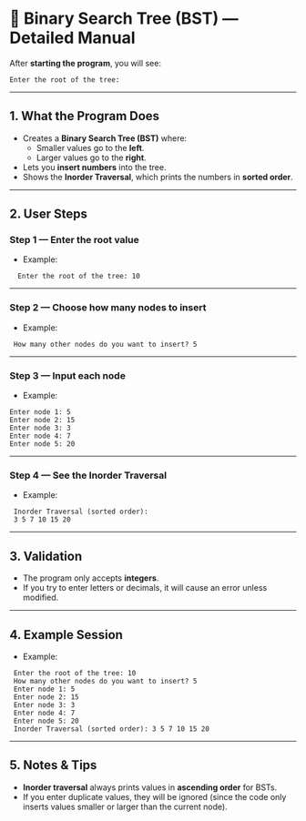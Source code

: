 # 🌳 Binary Search Tree (BST) — Detailed Manual

After **starting the program**, you will see:
```
Enter the root of the tree:
```

---

## 1. What the Program Does
- Creates a **Binary Search Tree (BST)** where:
  - Smaller values go to the **left**.
  - Larger values go to the **right**.
- Lets you **insert numbers** into the tree.
- Shows the **Inorder Traversal**, which prints the numbers in **sorted order**.

---

## 2. User Steps

### Step 1 — Enter the root value
- Example:
```
  Enter the root of the tree: 10
```

---

### Step 2 — Choose how many nodes to insert
- Example:
 ```
  How many other nodes do you want to insert? 5
 ```

---

### Step 3 — Input each node
- Example:
 ```
Enter node 1: 5
Enter node 2: 15
Enter node 3: 3
Enter node 4: 7
Enter node 5: 20
 ```

---

### Step 4 — See the Inorder Traversal
- Example:
 ```
  Inorder Traversal (sorted order):
  3 5 7 10 15 20
  ```

---

## 3. Validation
- The program only accepts **integers**.  
- If you try to enter letters or decimals, it will cause an error unless modified.

---

## 4. Example Session
- Example:
 ```
  Enter the root of the tree: 10
  How many other nodes do you want to insert? 5
  Enter node 1: 5
  Enter node 2: 15
  Enter node 3: 3
  Enter node 4: 7
  Enter node 5: 20
  Inorder Traversal (sorted order): 3 5 7 10 15 20
 ```

---

## 5. Notes & Tips
- **Inorder traversal** always prints values in **ascending order** for BSTs.  
- If you enter duplicate values, they will be ignored (since the code only inserts values smaller or larger than the current node).   
